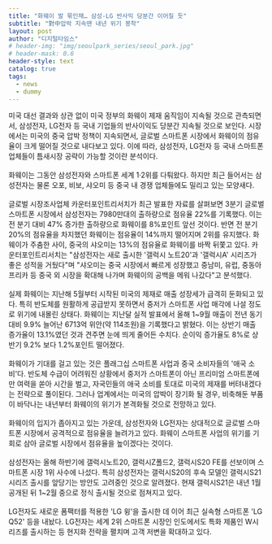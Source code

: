 ```yaml
---
title: "화웨이 발 묶인채… 삼성-LG 반사익 당분간 이어질 듯"
subtitle: "對中압박 지속땐 내년 위기 봉착"
layout: post
author: "디지털타임스"
# header-img: "img/seoulpark_series/seoul_park.jpg"
# header-mask: 0.6
header-style: text
catalog: true
tags:
  - news
  - dummy
---
```


미국 대선 결과와 상관 없이 미국 정부의 화웨이 제재 움직임이 지속될 것으로 관측되면서, 삼성전자, LG전자 등 국내 기업들의 반사이익도 당분간 지속될 것으로 보인다. 시장에서는 미국의 중국 압박 정책이 지속되면서, 글로벌 스마트폰 시장에서 화웨이의 점유율이 크게 떨어질 것으로 내다보고 있다. 이에 따라, 삼성전자, LG전자 등 국내 스마트폰 업체들이 틈새시장 공략이 가능할 것이란 분석이다.
<br>
<br>
화웨이는 그동안 삼성전자와 스마트폰 세계 1·2위를 다퉈왔다. 하지만 최근 들어서는 삼성전자는 물론 오포, 비보, 샤오미 등 중국 내 경쟁 업체들에도 밀리고 있는 모양새다.
<br>
<br>
글로벌 시장조사업체 카운터포인트리서치가 최근 발표한 자료를 살펴보면 3분기 글로벌 스마트폰 시장에서 삼성전자는 7980만대의 출하량으로 점유율 22%를 기록했다. 이는 전 분기 대비 47% 증가한 출하량으로 화웨이를 8%포인트 앞선 것이다. 반면 전 분기 20%의 점유율을 차지했던 화웨이는 점유율이 14%까지 떨어지며 2위를 유지했다. 화웨이가 주춤한 사이, 중국의 샤오미는 13%의 점유율로 화웨이를 바짝 뒤쫓고 있다. 카운터포인트리서치는 "삼성전자는 새로 출시한 '갤럭시 노트20'과 '갤럭시A' 시리즈가 좋은 성적을 거뒀다"며 "샤오미는 중국 시장에서 빠르게 성장했고 중남미, 유럽, 중동아프리카 등 중국 외 시장을 확대해 나가며 화웨이의 공백을 메워 나갔다"고 분석했다.
<br>
<br>
실제 화웨이는 지난해 5월부터 시작된 미국의 제재로 매출 성장세가 급격히 둔화되고 있다. 특히 반도체를 원활하게 공급받지 못하면서 중저가 스마트폰 사업 매각에 나설 정도로 위기에 내몰린 상태다. 화웨이는 지난달 실적 발표에서 올해 1~9월 매출이 전년 동기 대비 9.9% 늘어난 6713억 위안(약 114조원)을 기록했다고 밝혔다. 이는 상반기 매출 증가율이 13.1%였던 것과 견주면 눈에 띄게 줄어든 수치다. 순이익 증가율도 8%로 상반기 9.2% 보다 1.2%포인트 떨어졌다.
<br>
<br>
화웨이가 기대를 걸고 있는 것은 플래그십 스마트폰 사업과 중국 소비자들의 '애국 소비'다. 반도체 수급이 어려워진 상황에서 중저가 스마트폰이 아닌 프리미엄 스마트폰에만 여력을 쏟아 시간을 벌고, 자국민들의 애국 소비를 토대로 미국의 제재를 버텨내겠다는 전략으로 풀이된다. 그러나 업계에서는 미국의 압박이 장기화 될 경우, 비축해둔 부품이 바닥나는 내년부터 화웨이의 위기가 본격화될 것으로 전망하고 있다.
<br>
<br>
화웨이의 입지가 좁아지고 있는 가운데, 삼성전자와 LG전자는 상대적으로 글로벌 스마트폰 시장에서 공격적으로 점유율을 늘려가고 있다. 화웨이 스마트폰 사업의 위기를 기회로 삼아 글로벌 시장에서 점유율을 높이겠다는 것이다.
<br>
<br>
삼성전자는 올해 하반기에 갤럭시노트20, 갤럭시Z폴드2, 갤럭시S20 FE를 선보이며 스마트폰 시장 1위 사수에 나섰다. 특히 삼성전자는 갤럭시S20의 후속 모델인 갤럭시S21 시리즈 출시를 앞당기는 방안도 고려중인 것으로 알려졌다. 현재 갤럭시S21은 내년 1월 공개된 뒤 1~2월 중으로 정식 출시될 것으로 점쳐지고 있다.
<br>
<br>
LG전자도 새로운 폼팩터를 적용한 'LG 윙'을 출시한 데 이어 최근 실속형 스마트폰 'LG Q52' 등을 내놨다. LG전자는 세계 2위 스마트폰 시장인 인도에서도 특화 제품인 W시리즈를 출시하는 등 현지화 전략을 펼치며 고객 저변을 확대하고 있다.
<br>
<br>